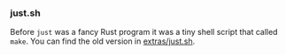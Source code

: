 ### just.sh

Before `just` was a fancy Rust program it was a tiny shell script that called `make`. You can find the old version in [extras/just.sh](extras/just.sh).